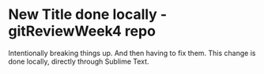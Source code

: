 # New Title done locally - gitReviewWeek4 repo

Intentionally breaking things up. And then having to fix them. This change is done locally, directly through Sublime Text.